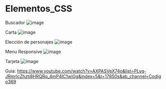 # Elementos_CSS
Buscador
![image](https://user-images.githubusercontent.com/19364556/195165824-df731c36-9be6-4dad-a94f-c4cda7cde6d4.png)

Carta
![image](https://user-images.githubusercontent.com/19364556/195165868-c5e0194b-7da9-4e0a-992d-ae8ddb260421.png)

Elección de personajes 
![image](https://user-images.githubusercontent.com/19364556/195166083-4f0170f5-463a-456a-9733-524ca5688990.png)

Menu Responsive
![image](https://user-images.githubusercontent.com/19364556/195166110-23ad29d6-f0b9-46c0-b6c7-22906be85f63.png)

Tarjeta 
![image](https://user-images.githubusercontent.com/19364556/195166136-a346e748-0cc2-47a5-9fa3-846804179b5e.png)

Guia: https://www.youtube.com/watch?v=AXPASVeX74o&list=PLyq-JRmrlcZhzti8HRQRq_4mP4lC1wiGg&index=5&t=17850s&ab_channel=Codigo369
